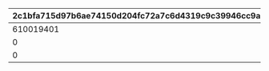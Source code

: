 |2c1bfa715d97b6ae74150d204fc72a7c6d4319c9c39946cc9a847bcf8b3fc53b|db26eaddc80dad9ab2185590d962cb3fe342528efd91c28279e71db94786d57b|354d123cd35b21581ef48a3bd556e02336e736d4c4a73e3d103d10af4e78fd04|52725b5baf8651f96f06a4c9b92de236451cd2886281aeda2eb2c59b2deb798e|15471950609d648d3e6178c503e9bb4a0aa1b9732f98b313acf49e1c7370b75c|7e1aafcf7cb609bd1fafafd8a5ac39fbd72b7874516cb1e43081418f985e54b1|87485e2da54b0f23f529d4bb732625736085a427677245b1de5d1e63ca0be2d4|11e713da6d5a19ba341f0d3d788b3f9b7ac734689cfe44c03580e23c81464e90|91448c773772fc7960479de54e8f29c4958ae9fe1884d167736cbcc52a31818a|2895850f85ace9a798738e036a6b25f576128db9304b88b49589b8bf101212ff|01220fd174ad23b19d402f95b0dc826d9a117c7a3704d5a6173d655bb45a4be6|2662eb37fc1e39cc601dda1a01066bc183154ec72cf245c719c875148970ac7a|dcddb27c3dbcd2a1077a1c790721bc135ddc1e424cb6f68b19be74647b450927|29302dd602bc9f49ec5a5c32fce5f158d56209770f94312eedac220cbf6a96e3|
| --- | --- | --- | --- | --- | --- | --- | --- | --- | --- | --- | --- | --- | --- |
|610019401|280|0|432|433|140|0|0|1.5|1|6|1|801100321|4|
|0|0|0|0|434|140|0|50|1.5|1|5|2|801100322|1|
|0|0|0|0|435|140|0|0|1.5|1|5|3|801100323|1|